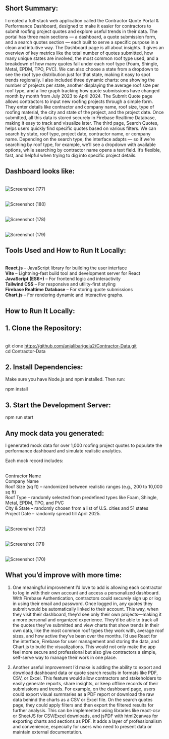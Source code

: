 ## Short Summary:

I created a full-stack web application called the Contractor Quote Portal & Performance Dashboard, designed to make it easier for contractors to submit roofing project quotes and explore useful trends in their data.
The portal has three main sections — a dashboard, a quote submission form, and a search quotes section — each built to serve a specific purpose in a clean and intuitive way.
The Dashboard page is all about insights. It gives an overview of key metrics like the total number of quotes submitted, how many unique states are involved, the most common roof type used, and a breakdown of how many quotes fall under each roof type (Foam, Shingle, Metal, EPDM, TPO, PVC). We can also choose a state from a dropdown to see the roof type distribution just for that state, making it easy to spot trends regionally. I also included three dynamic charts: one showing the number of projects per state, another displaying the average roof size per roof type, and a line graph tracking how quote submissions have changed month by month from July 2023 to April 2024.
The Submit Quote page allows contractors to input new roofing projects through a simple form. They enter details like contractor and company name, roof size, type of roofing material, the city and state of the project, and the project date. Once submitted, all this data is stored securely in Firebase Realtime Database, making it easy to track and visualize later.
The third page, Search Quotes, helps users quickly find specific quotes based on various filters. We can search by state, roof type, project date, contractor name, or company name. Depending on the search type, the interface adapts — so if we’re searching by roof type, for example, we’ll see a dropdown with available options, while searching by contractor name opens a text field. It’s flexible, fast, and helpful when trying to dig into specific project details.

## Dashboard looks like:

<br> ![Screenshot (177)](https://github.com/user-attachments/assets/ac03842c-d803-4d44-9542-051aba2e80ab) <br />

<br> ![Screenshot (180)](https://github.com/user-attachments/assets/68e45ada-0663-4960-b0e3-e2fb2b4b7406) <br />

<br> ![Screenshot (178)](https://github.com/user-attachments/assets/85926c39-23ad-4ef1-b06d-68da6835ceca) <br />

<br> ![Screenshot (179)](https://github.com/user-attachments/assets/04545d9a-8d8a-4a21-8440-e9a6783e83be)

## Tools Used and How to Run It Locally:

<br> **React.js** – JavaScript library for building the user interface
<br> **Vite** – Lightning-fast build tool and development server for React
<br> **JavaScript (ES6+)** – For frontend logic and interactivity
<br> **Tailwind CSS** – For responsive and utility-first styling
<br> **Firebase Realtime Database** – For storing quote submissions
<br> **Chart.js** – For rendering dynamic and interactive graphs.

## How to Run It Locally:

## 1.	Clone the Repository:

<br> git clone https://github.com/anjalibarigela2/Contractor-Data.git <br />
cd Contractor-Data

## 2. Install Dependencies:
Make sure you have Node.js and npm installed. Then run:

npm install

## 3. Start the Development Server:

npm run start

## Any mock data you generated:

I generated mock data for over 1,000 roofing project quotes to populate the performance dashboard and simulate realistic analytics.

Each mock record includes:

<br> Contractor Name
<br> Company Name
<br> Roof Size (sq ft) – randomized between realistic ranges (e.g., 200 to 10,000 sq ft)
<br> Roof Type – randomly selected from predefined types like Foam, Shingle, Metal, EPDM, TPO, and PVC
<br> City & State – randomly chosen from a list of U.S. cities and 51 states
<br> Project Date – randomly spread till April 2025.

<br> ![Screenshot (172)](https://github.com/user-attachments/assets/8a54e5da-b38a-4f23-9342-dd9ca25855c8)

<br> ![Screenshot (171)](https://github.com/user-attachments/assets/192b35ce-a0d6-4b61-aee2-2ba8e47a8c00)

<br> ![Screenshot (170)](https://github.com/user-attachments/assets/7490e845-16b4-40cd-baef-0db00b1cf442)

## What you’d improve with more time:

1. One meaningful improvement I’d love to add is allowing each contractor to log in with their own account and access a personalized dashboard. With Firebase Authentication, contractors could securely sign up or log in using their email and password. Once logged in, any quotes they submit would be automatically linked to their account. This way, when they visit their dashboard, they’d see only their own projects—making it a more personal and organized experience. They’d be able to track all the quotes they’ve submitted and view charts that show trends in their own data, like the most common roof types they work with, average roof sizes, and how active they’ve been over the months. I’d use React for the interface, Firebase for user management and storing the data, and Chart.js to build the visualizations. This would not only make the app feel more secure and professional but also give contractors a simple, self-serve way to manage their work in one place.

2. Another useful improvement I’d make is adding the ability to export and download dashboard data or quote search results in formats like PDF, CSV, or Excel. This feature would allow contractors and stakeholders to easily generate reports, share insights, or keep offline records of their submissions and trends. For example, on the dashboard page, users could export visual summaries as a PDF report or download the raw data behind the charts as a CSV or Excel file. On the search quotes page, they could apply filters and then export the filtered results for further analysis. This can be implemented using libraries like react-csv or SheetJS for CSV/Excel downloads, and jsPDF with html2canvas for exporting charts and sections as PDF. It adds a layer of professionalism and convenience, especially for users who need to present data or maintain external documentation.








